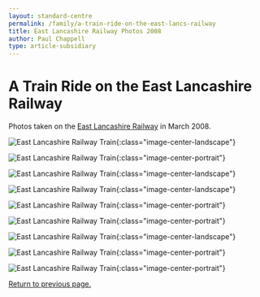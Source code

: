 ```yaml
---
layout: standard-centre
permalink: /family/a-train-ride-on-the-east-lancs-railway
title: East Lancashire Railway Photos 2008
author: Paul Chappell
type: article-subsidiary
---
```

# A Train Ride on the East Lancashire Railway

Photos taken on the [East Lancashire Railway](https://www.eastlancsrailway.org.uk/) in March 2008.

![East Lancashire Railway Train](/content/cat/fam/2007-to-2012-family-trips/elr/elr-001.jpg){:class="image-center-landscape"}

![East Lancashire Railway Train](/content/cat/fam/2007-to-2012-family-trips/elr/elr-007.jpg){:class="image-center-portrait"}

![East Lancashire Railway Train](/content/cat/fam/2007-to-2012-family-trips/elr/elr-008.jpg){:class="image-center-landscape"}

![East Lancashire Railway Train](/content/cat/fam/2007-to-2012-family-trips/elr/elr-010.jpg){:class="image-center-landscape"}

![East Lancashire Railway Train](/content/cat/fam/2007-to-2012-family-trips/elr/elr-013.jpg){:class="image-center-portrait"}

![East Lancashire Railway Train](/content/cat/fam/2007-to-2012-family-trips/elr/elr-014.jpg){:class="image-center-portrait"}

![East Lancashire Railway Train](/content/cat/fam/2007-to-2012-family-trips/elr/elr-019.jpg){:class="image-center-landscape"}

![East Lancashire Railway Train](/content/cat/fam/2007-to-2012-family-trips/elr/elr-020.jpg){:class="image-center-portrait"}

![East Lancashire Railway Train](/content/cat/fam/2007-to-2012-family-trips/elr/elr-021.jpg){:class="image-center-portrait"}

[Return to previous page.](/family/trips-2007-to-2012)

